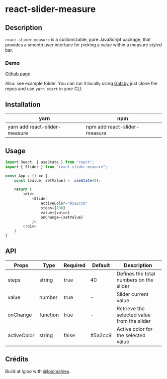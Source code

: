 ﻿
# react-slider-measure

## Description

`react-slider-measure` is a customizable, pure JavaScript package, that provides a smooth user interface for picking a value within a measure styled bar.

### Demo

[Github page](github.com/pixelize)

Also: see example folder. You can run it locally using [Gatsby](https://www.gatsbyjs.org/) just clone the repos and use `yarn start` in your CLI.

## Installation

| yarn | npm
| -------------------- | -------------------------------------- |
| yarn add react-slider-measure   | npm add react-slider-measure |

## Usage

```js
import React, { useState } from "react";
import { Slider } from "react-slider-measure";

const App = () => {
	const [value, setValue] =  useState(0);

	return (
		<div>
			<Slider
				activeColor="#5a2cc9"
				steps={100}
				value={value}
				onChange={setValue}
			/>
		</div>
	)
}
```

## API

| Props                      | Type           | Required    | Default                                                                                                    | Description                                                                                                         |
| --------------------------- | -------------- | ----------- | ---------------------------------------------------------------------------------------------------------- | ------------------------------------------------------------------------------------------------------------------- |
| steps              | string         | true       | 40                                                                                                     | Defines the total numbers on the slider                                                      |
| value            | number        | true       |               -                                                                                        | Slider current value                                                                    |
| onChange                | function         | true       | -                                                                                                       | Retrieve the selected value from the slider                                                                       |
| activeColor | string | false       | #5a2cc9 | Active color for the selected value

## Crédits
Build at Igloo with [@loicmahieu](https://github.com/oicmahieu).
